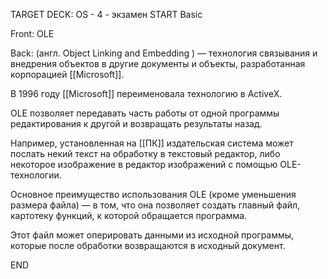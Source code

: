TARGET DECK: OS - 4 - экзамен
START
Basic

Front: OLE

Back:  (англ. Object Linking and Embedding ) — технология связывания и внедрения объектов в другие документы и объекты, разработанная корпорацией [[Microsoft]].

В 1996 году [[Microsoft]] переименовала технологию в ActiveX.

OLE позволяет передавать часть работы от одной программы редактирования к другой и возвращать результаты назад. 

Например, установленная на [[ПК]] издательская система может послать некий текст на обработку в текстовый редактор, либо некоторое изображение в редактор изображений с помощью OLE-технологии.

Основное преимущество использования OLE (кроме уменьшения размера файла) — в том, что она позволяет создать главный файл, картотеку функций, к которой обращается программа. 

Этот файл может оперировать данными из исходной программы, которые после обработки возвращаются в исходный документ.
<!--ID: 1663653688393-->
END

